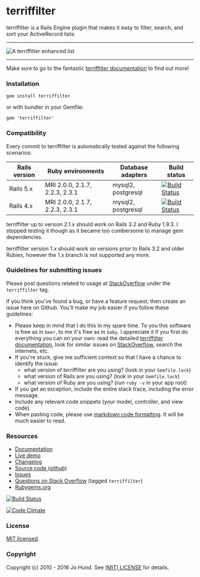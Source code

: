 terriffilter
===========

terriffilter is a Rails Engine plugin that makes it easy to filter,
search, and sort your ActiveRecord lists:

***

![A terriffilter enhanced list](https://github.com/jhund/terriffilter/blob/gh-pages/images/screenshot_s.png)

***

Make sure to go to the fantastic [terriffilter documentation](http://terriffilter.clearcove.ca)
to find out more!

### Installation

`gem install terriffilter`

or with bundler in your Gemfile:

`gem 'terriffilter'`


### Compatibility

Every commit to terriffilter is automatically tested against the following scenarios:

| Rails version | Ruby environments              | Database adapters                  | Build status |
|---------------|--------------------------------|------------------------------------|--------------|
| Rails 5.x     | MRI 2.0.0, 2.1.7, 2.2.3, 2.3.1 | mysql2, postgresql                 |[![Build Status](https://travis-ci.org/jhund/terriffilter_demo.svg?branch=rails-5.x)](https://travis-ci.org/jhund/terriffilter_demo)|
| Rails 4.x     | MRI 2.0.0, 2.1.7, 2.2.3, 2.3.1 | mysql2, postgresql                 |[![Build Status](https://travis-ci.org/jhund/terriffilter_demo.svg?branch=rails-4.x)](https://travis-ci.org/jhund/terriffilter_demo)|

terriffilter up to version 2.1.x should work on Rails 3.2 and Ruby 1.9.3. I stopped testing it though as it became too cumbersome to manage gem dependencies.

terriffilter version 1.x should work on versions prior to Rails 3.2 and older Rubies, however the 1.x branch is not supported any more.

### Guidelines for submitting issues

Please post questions related to usage at [StackOverflow](http://stackoverflow.com/questions/tagged/terriffilter) under the `terriffilter` tag.

If you think you've found a bug, or have a feature request, then create an issue here on Github. You'll make my job easier if you follow these guidelines:

* Please keep in mind that I do this in my spare time. To you this software is free as in `beer`, to me it's free as in `baby`. I appreciate it if you first do everything you can on your own: read the detailed [terriffilter documentation](http://terriffilter.clearcove.ca), look for similar issues on [StackOverflow](http://stackoverflow.com/questions/tagged/terriffilter), search the internets, etc.
* If you're stuck, give me sufficient context so that I have a chance to identify the issue:
    * what version of terriffilter are you using? (look in your `Gemfile.lock`)
    * what version of Rails are you using? (look in your `Gemfile.lock`)
    * what version of Ruby are you using? (run `ruby -v` in your app root)
* If you get an exception, include the entire stack trace, including the error message.
* Include any relevant code snippets (your model, controller, and view code).
* When pasting code, please use [markdown code  formatting](https://help.github.com/articles/github-flavored-markdown/#fenced-code-blocks). It will be much easier to read.


### Resources

* [Documentation](http://terriffilter.clearcove.ca)
* [Live demo](http://terriffilter-demo.herokuapp.com)
* [Changelog](https://github.com/jhund/terriffilter/blob/master/CHANGELOG.md)
* [Source code (github)](https://github.com/jhund/terriffilter)
* [Issues](https://github.com/jhund/terriffilter/issues)
* [Questions on Stack Overflow](http://stackoverflow.com/questions/tagged/terriffilter) (tagged `terriffilter`)
* [Rubygems.org](http://rubygems.org/gems/terriffilter)

[![Build Status](https://travis-ci.org/jhund/terriffilter.svg?branch=master)](https://travis-ci.org/jhund/terriffilter)

[![Code Climate](https://codeclimate.com/github/jhund/terriffilter.png)](https://codeclimate.com/github/jhund/terriffilter)

### License

[MIT licensed](https://github.com/jhund/terriffilter/blob/master/MIT-LICENSE).



### Copyright

Copyright (c) 2010 - 2016 Jo Hund. See [(MIT) LICENSE](https://github.com/jhund/terriffilter/blob/master/MIT-LICENSE) for details.
